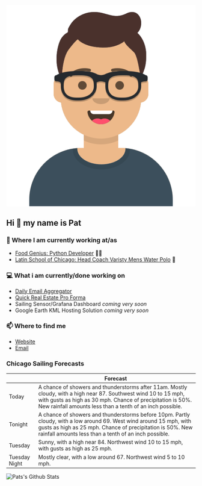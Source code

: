 [![Social banner for p-j-falconer](https://raw.githubusercontent.com/P-J-FALCONER/P-J-FALCONER/master/assets/avataaars.svg)](https://patfalconer.com/)
## Hi :wave: my name is Pat

### 💼 Where I am currently working at/as
- [Food Genius: Python Developer](https://getfoodgenius.com/) 🍔🐍
- [Latin School of Chicago: Head Coach Varisty Mens Water Polo](https://www.latinschool.org/) 🤽


### 💻 What i am currently/done working on
 - [Daily Email Aggregator](https://github.com/P-J-FALCONER/dott_daily_mail)
 - [Quick Real Estate Pro Forma](https://github.com/P-J-FALCONER/henry)
 - Sailing Sensor/Grafana Dashboard *coming very soon*
 - Google Earth KML Hosting Solution *coming very soon*

### 📫 Where to find me
 - [Website](https://patfalconer.com/)
 - [Email](mailto:patrick.j.falconer@gmail.com)


### Chicago Sailing Forecasts
|   | Forecast  |
|---|---|
| Today | A chance of showers and thunderstorms after 11am. Mostly cloudy, with a high near 87. Southwest wind 10 to 15 mph, with gusts as high as 30 mph. Chance of precipitation is 50%. New rainfall amounts less than a tenth of an inch possible. |
| Tonight | A chance of showers and thunderstorms before 10pm. Partly cloudy, with a low around 69. West wind around 15 mph, with gusts as high as 25 mph. Chance of precipitation is 50%. New rainfall amounts less than a tenth of an inch possible. |
| Tuesday | Sunny, with a high near 84. Northwest wind 10 to 15 mph, with gusts as high as 25 mph. |
| Tuesday Night | Mostly clear, with a low around 67. Northwest wind 5 to 10 mph. |

![Pats's Github Stats](https://github-readme-stats.vercel.app/api?username=p-j-falconer&show_icons=true&theme=radical)

